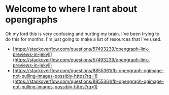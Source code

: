 # Welcome to where I rant about opengraphs

Oh my lord this is very confusing and hurting my brain. I've been trying to do this for months.  I'm just going to make a list of resources that I've used.

* [https://stackoverflow.com/questions/57493239/opengraph-link-previews-in-jekyll](https://stackoverflow.com/questions/57493239/opengraph-link-previews-in-jekyll)
* [https://stackoverflow.com/questions/8855361/fb-opengraph-ogimage-not-pulling-images-possibly-https?rq=1](https://stackoverflow.com/questions/8855361/fb-opengraph-ogimage-not-pulling-images-possibly-https?rq=1)
